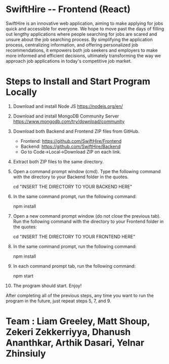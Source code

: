 # SwiftHire -- Frontend (React)

SwiftHire is an innovative web application, aiming to make applying for jobs quick and accessible for everyone. We hope to move past the days of filling out lengthy applications where people searching for jobs are scared and unsure about the job searching process. By simplifying the application process, centralizing information, and offering personalized job recommendations, it empowers both job seekers and employers to make more informed and efficient decisions, ultimately transforming the way we approach job applications in today's competitive job market.

# Steps to Install and Start Program Locally

1. Download and install Node JS 
   https://nodejs.org/en/

2. Download and install MongoDB Community Server 
   https://www.mongodb.com/try/download/community

3. Download both Backend and Frontend ZIP files from GitHub.
    - Frontend: https://github.com/SwiftHire/Frontend
    - Backend: https://github.com/SwiftHire/Backend
    - Go to Code->Local->Download ZIP on each link.

4. Extract both ZIP files to the same directory. 

5. Open a command prompt window (cmd). Type the following command with the directory to your Backend folder in the quotes.

    cd "INSERT THE DIRECTORY TO YOUR BACKEND HERE"

6. In the same command prompt, run the following command:

    npm install

7. Open a new command prompt window (do not close the previous tab). Run the following command with the directory to your Frontend folder in the quotes:
	
    cd "INSERT THE DIRECTORY TO YOUR FRONTEND HERE"

8. In the same command prompt, run the following command:

    npm install

9. In each command prompt tab, run the following command:

	  npm start

10. The program should start. Enjoy!

After completing all of the previous steps, any time you want to run the program in the future, just repeat steps 5, 7, and 9.

# Team : Liam Greeley, Matt Shoup, Zekeri Zekkerriyya, Dhanush Ananthkar, Arthik Dasari, Yelnar Zhinsiuly
